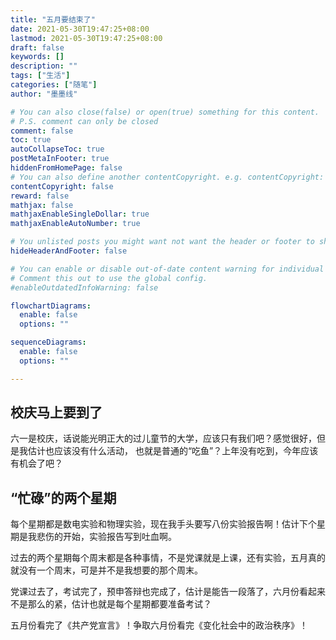 ```yaml
---
title: "五月要结束了"
date: 2021-05-30T19:47:25+08:00
lastmod: 2021-05-30T19:47:25+08:00
draft: false
keywords: []
description: ""
tags: ["生活"]
categories: ["随笔"]
author: "墨墨线"

# You can also close(false) or open(true) something for this content.
# P.S. comment can only be closed
comment: false
toc: true
autoCollapseToc: true
postMetaInFooter: true
hiddenFromHomePage: false
# You can also define another contentCopyright. e.g. contentCopyright: "This is another copyright."
contentCopyright: false
reward: false
mathjax: false
mathjaxEnableSingleDollar: true
mathjaxEnableAutoNumber: true

# You unlisted posts you might want not want the header or footer to show
hideHeaderAndFooter: false

# You can enable or disable out-of-date content warning for individual post.
# Comment this out to use the global config.
#enableOutdatedInfoWarning: false

flowchartDiagrams:
  enable: false
  options: ""

sequenceDiagrams: 
  enable: false
  options: ""

---
```


<!--more-->

## 校庆马上要到了
六一是校庆，话说能光明正大的过儿童节的大学，应该只有我们吧？感觉很好，但是我估计也应该没有什么活动，
也就是普通的“吃鱼”？上年没有吃到，今年应该有机会了吧？

## “忙碌”的两个星期
每个星期都是数电实验和物理实验，现在我手头要写八份实验报告啊！估计下个星期是我悲伤的开始，实验报告写到吐血啊。

过去的两个星期每个周末都是各种事情，不是党课就是上课，还有实验，五月真的就没有一个周末，可是并不是我想要的那个周末。

党课过去了，考试完了，预申答辩也完成了，估计是能告一段落了，六月份看起来不是那么的紧，估计也就是每个星期都要准备考试？

五月份看完了《共产党宣言》！争取六月份看完《变化社会中的政治秩序》！
